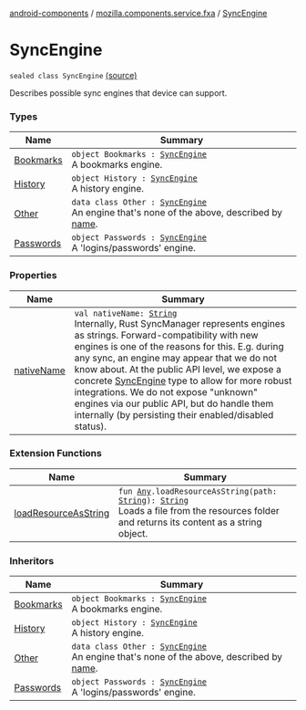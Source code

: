 [android-components](../../index.md) / [mozilla.components.service.fxa](../index.md) / [SyncEngine](./index.md)

# SyncEngine

`sealed class SyncEngine` [(source)](https://github.com/mozilla-mobile/android-components/blob/master/components/service/firefox-accounts/src/main/java/mozilla/components/service/fxa/Config.kt#L55)

Describes possible sync engines that device can support.

### Types

| Name | Summary |
|---|---|
| [Bookmarks](-bookmarks.md) | `object Bookmarks : `[`SyncEngine`](./index.md)<br>A bookmarks engine. |
| [History](-history.md) | `object History : `[`SyncEngine`](./index.md)<br>A history engine. |
| [Other](-other/index.md) | `data class Other : `[`SyncEngine`](./index.md)<br>An engine that's none of the above, described by [name](-other/name.md). |
| [Passwords](-passwords.md) | `object Passwords : `[`SyncEngine`](./index.md)<br>A 'logins/passwords' engine. |

### Properties

| Name | Summary |
|---|---|
| [nativeName](native-name.md) | `val nativeName: `[`String`](https://kotlinlang.org/api/latest/jvm/stdlib/kotlin/-string/index.html)<br>Internally, Rust SyncManager represents engines as strings. Forward-compatibility with new engines is one of the reasons for this. E.g. during any sync, an engine may appear that we do not know about. At the public API level, we expose a concrete [SyncEngine](./index.md) type to allow for more robust integrations. We do not expose "unknown" engines via our public API, but do handle them internally (by persisting their enabled/disabled status). |

### Extension Functions

| Name | Summary |
|---|---|
| [loadResourceAsString](../../mozilla.components.support.test.file/kotlin.-any/load-resource-as-string.md) | `fun `[`Any`](https://kotlinlang.org/api/latest/jvm/stdlib/kotlin/-any/index.html)`.loadResourceAsString(path: `[`String`](https://kotlinlang.org/api/latest/jvm/stdlib/kotlin/-string/index.html)`): `[`String`](https://kotlinlang.org/api/latest/jvm/stdlib/kotlin/-string/index.html)<br>Loads a file from the resources folder and returns its content as a string object. |

### Inheritors

| Name | Summary |
|---|---|
| [Bookmarks](-bookmarks.md) | `object Bookmarks : `[`SyncEngine`](./index.md)<br>A bookmarks engine. |
| [History](-history.md) | `object History : `[`SyncEngine`](./index.md)<br>A history engine. |
| [Other](-other/index.md) | `data class Other : `[`SyncEngine`](./index.md)<br>An engine that's none of the above, described by [name](-other/name.md). |
| [Passwords](-passwords.md) | `object Passwords : `[`SyncEngine`](./index.md)<br>A 'logins/passwords' engine. |
